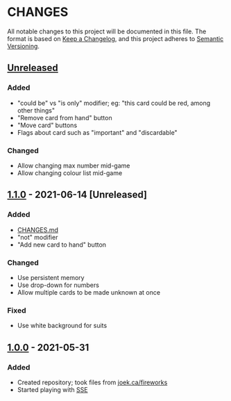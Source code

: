 # CHANGES

All notable changes to this project will be documented in this file. The format is based on [Keep a Changelog](https://keepachangelog.com/en/1.0.0/), and this project adheres to [Semantic Versioning](https://semver.org/spec/v2.0.0.html).

## [Unreleased]
### Added
+ "could be" vs "is only" modifier; eg: "this card could be red, among other things"
+ "Remove card from hand" button
+ "Move card" buttons
+ Flags about card such as "important" and "discardable"

### Changed
+ Allow changing max number mid-game
+ Allow changing colour list mid-game

## [1.1.0] - 2021-06-14 \[Unreleased]
### Added
+ [CHANGES.md](./CHANGES.md)
+ "not" modifier
+ "Add new card to hand" button

### Changed
+ Use persistent memory
+ Use drop-down for numbers
+ Allow multiple cards to be made unknown at once

### Fixed
+ Use white background for suits

## [1.0.0] - 2021-05-31
### Added
+ Created repository; took files from [joek.ca/fireworks](https://web.archive.org/web/20210614133328/https://joekoop.com/fireworks)
+ Started playing with [SSE](https://developer.mozilla.org/en-US/docs/Web/API/Server-sent_events)

[Unreleased]: https://github.com/jkoop/fireworks/compare/v1.0.0...HEAD
[1.1.0]: https://github.com/jkoop/fireworks/compare/v1.0.0...v1.1.0
[1.0.0]: https://github.com/jkoop/fireworks/releases/tag/v1.0.0
